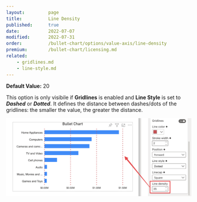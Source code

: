 ```yaml
---
layout:         page
title:          Line Density
published:      true
date:           2022-07-07
modified:   	2022-07-31
order:          /bullet-chart/options/value-axis/line-density
premium:        /bullet-chart/licensing.md
related:
    - gridlines.md
    - line-style.md
---
```


**Default Value:** 20

This option is only visibile if **Gridlines** is enabled and **Line Style** is set to ***Dashed*** or ***Dotted***. It defines the distance between dashes/dots of the gridlines: the smaller the value, the greater the distance.

<img src="images/line-density.png" width="700">